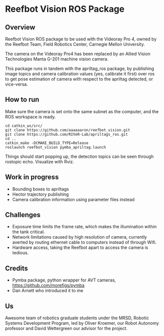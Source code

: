 # Reefbot Vision ROS Package

## Overview

Reefbot Vision ROS package to be used with the Videoray Pro 4, owned by the Reefbot Team, Field Robotics Center, Carnegie Mellon University.

The camera on the Videoray Pro4 has been replaced by an Allied Vision Technologies Manta G-201 machine vision camera.

This package runs in tandem with the apriltag_ros package, by publishing image topics and camera calibration values (yes, calibrate it first) over ros to get pose estimation of camera with respect to the apriltag detected, or vice-versa.

## How to run

Make sure the camera is set onto the same subnet as the computer, and the ROS workspace is ready.

```
cd catkin_ws/src/
git clone https://github.com/aaaaaaron/reefbot_vision.git
git clone https://github.com/RIVeR-Lab/apriltags_ros.git
cd ..
catkin_make -DCMAKE_BUILD_TYPE=Release
roslaunch reefbot_vision pymba_apriltag.launch
```

Things should start popping up, the detection topics can be seen through rostopic echo. Visualize with Rviz.

## Work in progress

- Bounding boxes to apriltags
- Hector trajectory publishing
- Camera calibration information using parameter files instead

## Challenges

- Exposure time limits the frame rate, which makes the illumination within the tank critical.
- Network limitations caused by high resolution of camera, currently averted by routing ethernet cable to computers instead of through Wifi.
- Hardware access, taking the Reefbot apart to access the camera is tedious.

## Credits

- Pymba package, python wrapper for AVT cameras, https://github.com/morefigs/pymba
- Dan Arnett who introduced it to me

## Us

Awesome team of robotics graduate students under the MRSD, Robotic Systems Development Program, led by Oliver Kroemer, our Robot Autonomy professor and David Wettergreen our advisor for the project.


